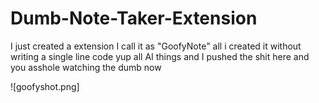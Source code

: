 # Dumb-Note-Taker-Extension
I just created a extension I call it as "GoofyNote" all i created it without writing a single line code yup all AI things and I pushed the shit here and you asshole watching the dumb now

![goofyshot.png]
